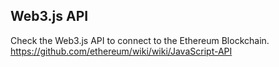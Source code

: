 ## Web3.js API
Check the Web3.js API to connect to the Ethereum Blockchain.
https://github.com/ethereum/wiki/wiki/JavaScript-API
